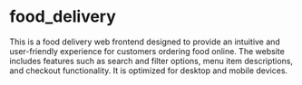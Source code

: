 # food_delivery
This is a food delivery web frontend designed to provide an intuitive and user-friendly experience for customers ordering food online. The website includes features such as search and filter options, menu item descriptions, and checkout functionality. It is optimized for desktop and mobile devices.
